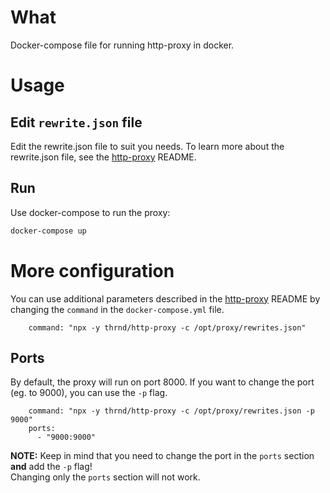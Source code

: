 # What
Docker-compose file for running http-proxy in docker.

# Usage
## Edit `rewrite.json` file
Edit the rewrite.json file to suit you needs.
To learn more about the rewrite.json file, see the [http-proxy](https://gitlab.rndlab.online/Soft/nodejs/http-proxy/-/blob/master/README.md) README.


## Run
Use docker-compose to run the proxy:

```bash
docker-compose up
```

# More configuration
You can use additional parameters described in the [http-proxy](https://gitlab.rndlab.online/Soft/nodejs/http-proxy/-/blob/master/README.md) README by changing
the `command` in the `docker-compose.yml` file.

```
    command: "npx -y thrnd/http-proxy -c /opt/proxy/rewrites.json"
```

## Ports
By default, the proxy will run on port 8000. If you want to change the port (eg. to 9000), you can use the `-p` flag.

```
    command: "npx -y thrnd/http-proxy -c /opt/proxy/rewrites.json -p 9000"
    ports:
      - "9000:9000"
```

**NOTE:** Keep in mind that you need to change the port in the `ports` section **and** add the `-p` flag!\
Changing only the `ports` section will not work.
